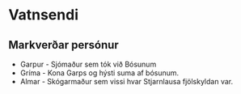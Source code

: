 # Vatnsendi

## Markverðar persónur
- Garpur - Sjómaður sem tók við Bósunum
- Gríma - Kona Garps og hýsti suma af bósunum.
- Almar - Skógarmaður sem vissi hvar Stjarnlausa fjölskyldan var.
